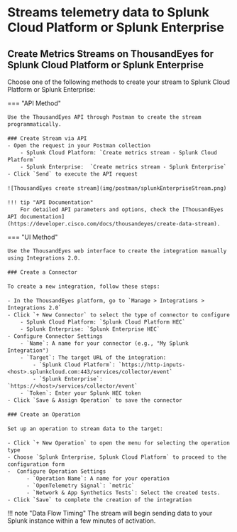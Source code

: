 # Streams telemetry data to Splunk Cloud Platform or Splunk Enterprise

## Create Metrics Streams on ThousandEyes for Splunk Cloud Platform or Splunk Enterprise

Choose one of the following methods to create your stream to Splunk Cloud Platform or Splunk Enterprise:

=== "API Method"

    Use the ThousandEyes API through Postman to create the stream programmatically.
    
    ### Create Stream via API
    - Open the request in your Postman collection
        - Splunk Cloud Platform: `Create metrics stream - Splunk Cloud Platform`
        - Splunk Enterprise:  `Create metrics stream - Splunk Enterprise`
    - Click `Send` to execute the API request
    
    ![ThousandEyes create stream](img/postman/splunkEnterpriseStream.png)
    
    !!! tip "API Documentation"
        For detailed API parameters and options, check the [ThousandEyes API documentation](https://developer.cisco.com/docs/thousandeyes/create-data-stream).

=== "UI Method"

    Use the ThousandEyes web interface to create the integration manually using Integrations 2.0.

    ### Create a Connector

    To create a new integration, follow these steps:

    - In the ThousandEyes platform, go to `Manage > Integrations > Integrations 2.0`
    - Click `+ New Connector` to select the type of connector to configure
        - Splunk Cloud Platform: `Splunk Cloud Platform HEC`
        - Splunk Enterprise: `Splunk Enterprise HEC`
    - Configure Connector Settings    
        - `Name`: A name for your connector (e.g., "My Splunk Integration")
        - `Target`: The target URL of the integration:
            - `Splunk Cloud Platform`: `https://http-inputs-<host>.splunkcloud.com:443/services/collector/event`
            - `Splunk Enterprise`: `https://<host>/services/collector/event`
        - `Token`: Enter your Splunk HEC token
    - Click `Save & Assign Operation` to save the connector

    ### Create an Operation

    Set up an operation to stream data to the target:

    - Click `+ New Operation` to open the menu for selecting the operation type
    - Choose `Splunk Enterprise, Splunk Cloud Platform` to proceed to the configuration form
    -  Configure Operation Settings
          - `Operation Name`: A name for your operation
          - `OpenTelemetry Signal`: `metric`
          - `Network & App Synthetics Tests`: Select the created tests.
    - Click `Save` to complete the creation of the integration

!!! note "Data Flow Timing"
    The stream will begin sending data to your Splunk instance within a few minutes of activation.
